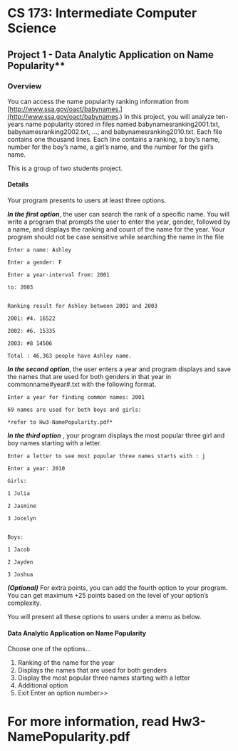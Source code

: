 # CS 173: Intermediate Computer Science

## Project 1 - Data Analytic Application on Name Popularity**

### Overview

You can access the name popularity ranking information from [http://www.ssa.gov/oact/babynames.](http://www.ssa.gov/oact/babynames.)
In this project, you will analyze ten-years name popularity stored in files named
babynamesranking2001.txt, babynamesranking2002.txt, ..., and babynamesranking2010.txt.
Each file contains one thousand lines. Each line contains a ranking, a boy’s name, number for
the boy’s name, a girl’s name, and the number for the girl’s name.


This is a group of two students project.

#### Details

Your program presents to users at least three options.

***In the first option***, the user can search the rank of a specific name. You will write a program that
prompts the user to enter the year, gender, followed by a name, and displays the ranking and
count of the name for the year. Your program should not be case sensitive while searching the
name in the file

```
Enter a name: Ashley

Enter a gender: F

Enter a year-interval from: 2001

to: 2003


Ranking result for Ashley between 2001 and 2003

2001: #4. 16522

2002: #6. 15335

2003: #8 14506

Total : 46,363 people have Ashley name.
```




***In the second option***, the user enters a year and program displays and save the names that are
used for both genders in that year in commonname#year#.txt with the following format.

```
Enter a year for finding common names: 2001

69 names are used for both boys and girls:

*refer to Hw3-NamePopularity.pdf*
```


***In the third option*** , your program displays the most popular three girl and boy names starting
with a letter.

```
Enter a letter to see most popular three names starts with : j

Enter a year: 2010

Girls:

1 Julia

2 Jasmine

3 Jocelyn


Boys:

1 Jacob

2 Jayden

3 Joshua
```


***(Optional)*** For extra points, you can add the fourth option to your program. You can get
maximum +25 points based on the level of your option’s complexity.

You will present all these options to users under a menu as below.

#### Data Analytic Application on Name Popularity

Choose one of the options...

1. Ranking of the name for the year
2. Displays the names that are used for both genders
3. Display the most popular three names starting with a letter
4. Additional option
5. Exit
Enter an option number>>

# For more information, read Hw3-NamePopularity.pdf


